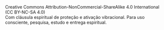 Creative Commons Attribution-NonCommercial-ShareAlike 4.0 International (CC BY-NC-SA 4.0)  
Com cláusula espiritual de proteção e ativação vibracional.
Para uso consciente, pesquisa, estudo e entrega espiritual.